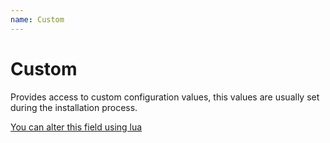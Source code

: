 ```yaml
---
name: Custom
---
```


# Custom

Provides access to custom configuration values, this values are usually set during the installation process.

[You can alter this field using lua](/docs/config)